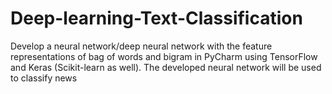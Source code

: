 # Deep-learning-Text-Classification
Develop a neural network/deep neural network with the feature representations of bag of words and  bigram  in  PyCharm  using  TensorFlow  and  Keras  (Scikit-learn  as  well).  The  developed neural network will be used to classify news
